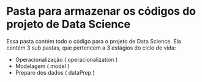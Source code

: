 # Pasta para armazenar os códigos do projeto de Data Science
Essa pasta contém todo o código para o projeto de Data Science. Ela contém 3 sub pastas, que pertencem a 3 estágios do ciclo de vida:

- Operacionalização ( operacionalization )
- Modelagem ( model )
- Preparo dos dados ( dataPrep )